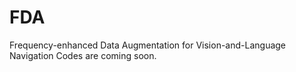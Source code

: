 # FDA
Frequency-enhanced Data Augmentation for Vision-and-Language Navigation
Codes are coming soon.
